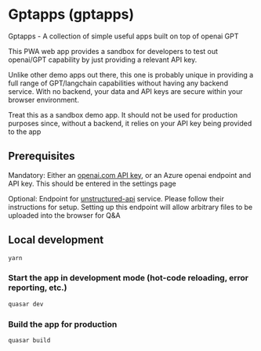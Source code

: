 # Gptapps (gptapps)

Gptapps - A collection of simple useful apps built on top of openai GPT

This PWA web app provides a sandbox for developers to test out openai/GPT capability by just providing a relevant API key.

Unlike other demo apps out there, this one is probably unique in providing a full range of GPT/langchain capabilities without having any backend service. With no backend, your data and API keys are secure within your browser environment.

Treat this as a sandbox demo app. It should not be used for production purposes since, without a backend, it relies on your API key being provided to the app

## Prerequisites
Mandatory:
Either an [openai.com API key](https://platform.openai.com/account/api-keys), or an Azure openai endpoint and API key. This should be entered in the settings page

Optional: Endpoint for [unstructured-api](https://github.com/Unstructured-IO/unstructured-api) service. Please follow their instructions for setup. Setting up this endpoint will allow arbitrary files to be uploaded into the browser for Q&A

## Local development
```bash
yarn
```

### Start the app in development mode (hot-code reloading, error reporting, etc.)
```bash
quasar dev
```

### Build the app for production
```bash
quasar build
```
